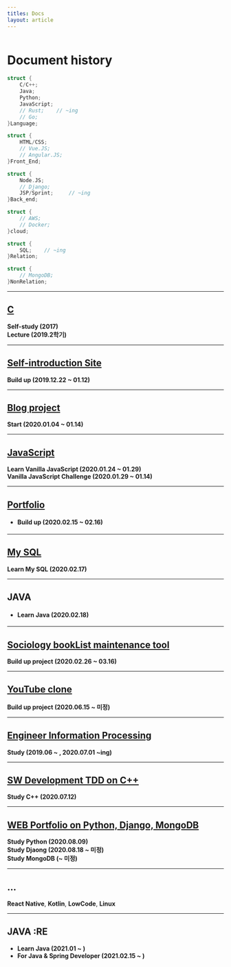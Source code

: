```yaml
---
titles: Docs 
layout: article
---
```


<img class="image image--xl" src=""/>

# **Document history**


```cpp
struct {
	C/C++;
	Java;
	Python;
	JavaScript;
	// Rust;	// ~ing
	// Go;
}Language;

struct {
	HTML/CSS;
	// Vue.JS;
	// Angular.JS;
}Front_End;

struct {
	Node.JS;
	// Django;
	JSP/Sprint;		// ~ing
}Back_end;

struct {
	// AWS;
	// Docker;
}cloud;

struct {
	SQL;	// ~ing
}Relation;

struct {
	// MongoDB;
}NonRelation;
```


---
## [C](https://dongsub-joung.github.io/2019/01/01/C.html)  

**Self-study (2017)**  
**Lecture (2019.2학기)**  

---
## [Self-introduction Site](https://dongsub-joung.github.io/2019/01/01/introduction.html)  

**Build up (2019.12.22 ~ 01.12)**  

---
## [Blog project](https://dongsub-joung.github.io/2019/01/01/gitBlog.html)  

**Start (2020.01.04 ~ 01.14)**  

---
## [JavaScript](https://dongsub-joung.github.io/2019/01/01/momentum.html)  

**Learn Vanilla JavaScript (2020.01.24 ~ 01.29)**  
**Vanilla JavaScript Challenge (2020.01.29 ~ 01.14)**  

---
## [Portfolio](https://dongsub-joung.github.io/2019/01/01/portfolio.html)  

* #### **Build up (2020.02.15 ~ 02.16)**  

---
## [My SQL](https://dongsub-joung.github.io/2019/01/01/mySQL.html)  

**Learn My SQL (2020.02.17)**  

---
## JAVA  

* #### **Learn Java (2020.02.18)**  

---
## [Sociology bookList maintenance tool](https://dongsub-joung.github.io/2019/01/01/bookListTool.html)  

**Build up project (2020.02.26 ~ 03.16)**  

---
## [YouTube clone](https://dongsub-joung.github.io/2019/01/01/youtube.html)  

**Build up project (2020.06.15 ~ 미정)**

---
## [Engineer Information Processing](https://dongsub-joung.github.io/2019/01/01/EIPtest.html)  

**Study (2019.06 ~ , 2020.07.01 ~ing)**  

---
## [SW Development TDD on C++](https://dongsub-joung.github.io/2019/01/01/TDD.html)  

**Study C++ (2020.07.12)**  

---
## [WEB Portfolio on Python, Django, MongoDB](https://dongsub-joung.github.io/2019/01/01/web_python.html)  

**Study Python (2020.08.09)**  
**Study Djaong (2020.08.18 ~ 미정)**  
**Study MongoDB (~ 미정)**  

---
## ...

**React Native**, **Kotlin**, **LowCode**, **Linux**

---
## JAVA :RE

- **Learn Java (2021.01 ~ )**  
- **For Java & Spring Developer (2021.02.15 ~ )**

